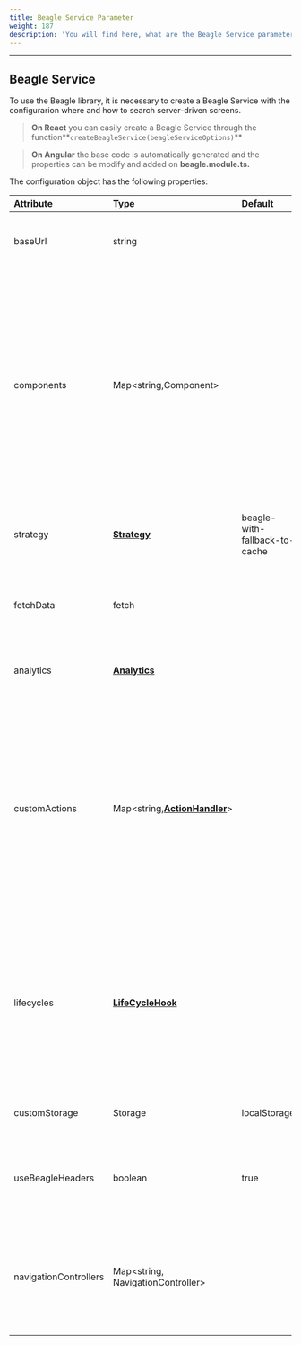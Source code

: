 ```yaml
---
title: Beagle Service Parameter
weight: 187
description: 'You will find here, what are the Beagle Service parameters.'
---
```


---

## Beagle Service

To use the Beagle library, it is necessary to create a Beagle Service with the configurarion where and how to search server-driven screens. 

> **On React** you can easily create a Beagle Service through the function**`createBeagleService(beagleServiceOptions)`**

> **On Angular**  the base code is automatically generated and the properties can be modify and added on **beagle.module.ts.**

The configuration object has the following properties: 

| Attribute | Type | Default | Required | Description |
| :--- | :--- | :--- | :--- | :--- |
| baseUrl | string |  |   ✓ | URL to the server with screens \(JSON\) on Beagle format.  |
| components | Map&lt;string,Component&gt; |  |   ✓  | A components map that will be rendered through Beagle's library. The values are key pairs and value where the key is identifier Beagle will always start by `beagle:` or `custom:`.  The value will always be the component connected to identifier. |
| strategy | [**Strategy**](cache-strategy.md) | beagle-with-fallback-to-cache |  | Cache strategy applied on requests of the server screen.  |
| fetchData | fetch |  |  | It allows to add a customized function t to make HTTP requests. |
| analytics | [**Analytics**](../../../api/analytics.md) |  |  | It allows the use of handlers to the tag capture of some events.  |
| customActions | Map&lt;string,[**ActionHandler**](../beagle-for-android/custom-action-handler/)&gt; |  |  | A customized action map that can be interpreted by Beagle's library. It is a key and value map where the key will always be an identifier starting by `beagle:` or `custom:` and the value will be the [**ActionHandler**](../beagle-for-android/custom-action-handler/) connected to that action. |
| lifecycles | [**LifeCycleHook**](https://app.gitbook.com/@zup-products/s/beagle/~/drafts/-MKkT7mv7ipZKPW7tBUp/v/v1.0-pt/features/customizacao/beagle-para-web/topicos-avancados/renderizacao) |  |  | A global map to add lifecycles behaviors of the components. Each cycle happens on the screen renderization process, before the components become HTML. |
| customStorage | Storage | localStorage |  | It replaces the localStorage default of the browsers. |
| useBeagleHeaders | boolean | true |  |  It uses or not Beagle's specific headers when it requests to the server screens.   |
| navigationControllers | Map&lt;string, NavigationController&gt; |  |  | It allows you to add control options of the visual response, like show the no items of loading and errors components.  |
